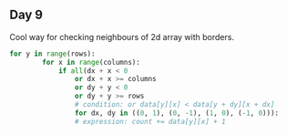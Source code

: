 ## Day 9
Cool way for checking neighbours of 2d array with borders.

```python
for y in range(rows):
        for x in range(columns):
            if all(dx + x < 0 
                or dx + x >= columns 
                or dy + y < 0 
                or dy + y >= rows 
                # condition: or data[y][x] < data[y + dy][x + dx]
                for dx, dy in ((0, 1), (0, -1), (1, 0), (-1, 0))):
                # expression: count += data[y][x] + 1
```
